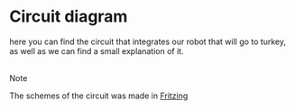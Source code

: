 # Circuit diagram

here you can find the circuit that integrates our robot that will go to turkey, as well as we can find a small explanation of it.
<br>
 <br>


 > [!NOTE]
>The schemes of the circuit was made in [Fritzing](https://fritzing.org/)


<br>



